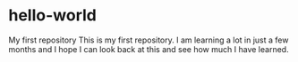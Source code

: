 # hello-world
My first repository
This is my first repository. 
I am learning a lot in just a few months 
and I hope I can look back at this 
and see how much I have learned.
